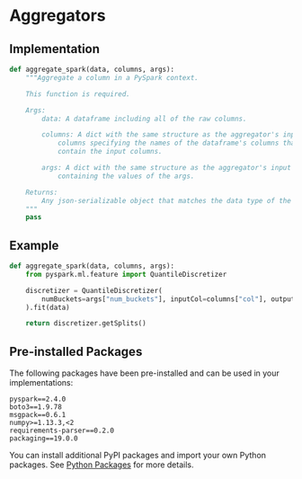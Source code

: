 # Aggregators

## Implementation

```python
def aggregate_spark(data, columns, args):
    """Aggregate a column in a PySpark context.

    This function is required.

    Args:
        data: A dataframe including all of the raw columns.

        columns: A dict with the same structure as the aggregator's input
            columns specifying the names of the dataframe's columns that
            contain the input columns.

        args: A dict with the same structure as the aggregator's input args
            containing the values of the args.

    Returns:
        Any json-serializable object that matches the data type of the aggregator.
    """
    pass
```

## Example

```python
def aggregate_spark(data, columns, args):
    from pyspark.ml.feature import QuantileDiscretizer

    discretizer = QuantileDiscretizer(
        numBuckets=args["num_buckets"], inputCol=columns["col"], outputCol="_"
    ).fit(data)

    return discretizer.getSplits()
```

## Pre-installed Packages

The following packages have been pre-installed and can be used in your implementations:

```text
pyspark==2.4.0
boto3==1.9.78
msgpack==0.6.1
numpy>=1.13.3,<2
requirements-parser==0.2.0
packaging==19.0.0
```

You can install additional PyPI packages and import your own Python packages. See [Python Packages](../advanced/python-packages.md) for more details.
